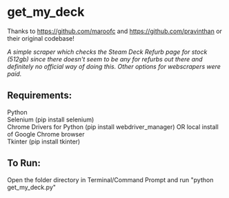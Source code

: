 # get_my_deck
Thanks to https://github.com/maroofc and https://github.com/pravinthan or their original codebase!<br>

*A simple scraper which checks the Steam Deck Refurb page for stock (512gb) since there doesn't seem to be any for refurbs out there and definitely no official way of doing this.
Other options for webscrapers were paid.*<br>


## Requirements:
Python<br>
Selenium (pip install selenium)<br>
Chrome Drivers for Python (pip install webdriver_manager) OR local install of Google Chrome browser<br>
Tkinter (pip install tkinter)<br>


## To Run:
Open the folder directory in Terminal/Command Prompt and run "python get_my_deck.py"

